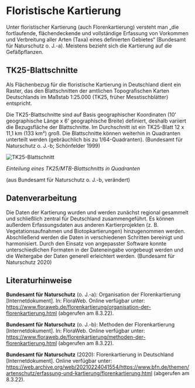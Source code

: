 # Floristische Kartierung

Unter floristischer Kartierung (auch Florenkartierung) versteht man „die fortlaufende, flächendeckende und vollständige Erfassung von Vorkommen und Verbreitung aller Arten (Taxa) eines definierten Gebietes“ (Bundesamt für Naturschutz o. J.-a). Meistens bezieht sich die Kartierung auf die Gefäßpflanzen.

## TK25-Blattschnitte

Als Flächenbezug für die floristische Kartierung in Deutschland dient ein Raster, das den Blattschnitten der amtlichen Topografischen Karten Deutschlands im Maßstab 1:25.000 (TK25, früher Messtischblätter) entspricht.

Die TK25-Blattschnitte sind auf Basis geographischer Koordinaten (10' geographische Länge x 6' geographische Breite) definiert, deshalb variiert die Bezugsfläche der Blattschnitte. Im Durchschnitt ist ein TK25-Blatt 12 x 11,1 km (133 km²) groß. Die Blattschnitte können weiterhin in Quadranten unterteilt werden (gebräuchlich bis zu 1/64-Quadranten). (Bundesamt für Naturschutz o. J.-b; Schönfelder 1999)

![TK25-Blattschnitt](tk25-bfn.png)

_Einteilung eines TK25/MTB-Blattschnitts in Quadranten_

(aus Bundesamt für Naturschutz o. J.-b, verändert)

## Datenverarbeitung

Die Daten der Kartierung wurden und werden zunächst regional gesammelt und schließlich zentral für Deutschland zusammengeführt. Es können außerdem Erfassungsdaten aus anderen Kartierprojekten (z. B. Vegetationsaufnahmen und Biotopkartierungen) hinzugenommen werden. Abschließend werden die Daten in verschiedenen Schritten bereinigt und harmonisiert. Durch den Einsatz von angepasster Software konnte unterschiedlichen Formaten in der Dateneingabe vorgebeugt werden und die Weitergabe der Daten generell erleichtert werden. (Bundesamt für Naturschutz 2020)

## Literaturhinweise

**Bundesamt für Naturschutz** (o. J.-a): Organisation der Florenkartierung [Internetdokument]. In: FloraWeb. Online verfügbar unter: https://www.floraweb.de/florenkartierung/organisation-der-florenkartierung.html (abgerufen am 8.3.22).

**Bundesamt für Naturschutz** (o. J.-b): Methoden der Florenkartierung [Internetdokument]. In: FloraWeb. Online verfügbar unter: https://www.floraweb.de/florenkartierung/methoden-der-florenkartierung.html (abgerufen am 8.3.22).

**Bundesamt für Naturschutz** (2020): Florenkartierung in Deutschland [Internetdokument]. Online verfügbar unter: https://web.archive.org/web/20210224041554/https://www.bfn.de/themen/artenschutz/erfassung-und-kartierung/florenkartierung.html (abgerufen am 8.3.22).
